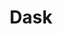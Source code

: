 ---
blog: https://blog.dask.org/
git: https://github.com/dask
logohandle: dask
sort: dask
title: Dask
twitter: https://x.com/dask_dev
website: https://dask.org/
---